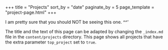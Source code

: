 +++
title = "Projects"
sort_by = "date"
paginate_by = 5
page_template = "project-page.html"
+++

I am pretty sure that you should NOT be seeing this one. ^^'

The title and the text of this page can be adapted by changing the `_index.md` file in the `content/projects` directory. This page shows all projects that have the extra parameter `top_project` set to `true`.
